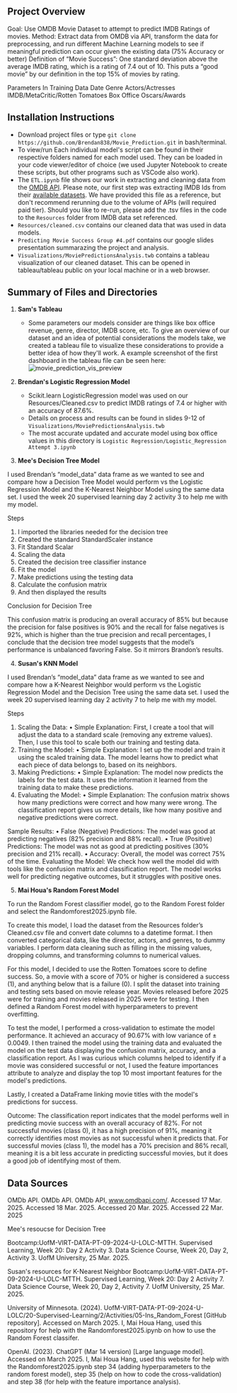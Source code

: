 ## Project Overview
Goal: Use OMDB Movie Dataset to attempt to predict IMDB Ratings of movies. 
Method: Extract data from OMDB via API, transform the data for preprocessing, and run different Machine Learning models to see if meaningful prediction can occur given the existing data (75% Accuracy or better)
Definition of “Movie Success”:  One standard deviation above the average IMDB rating, which is a rating of 7.4 out of 10. This puts a “good movie” by our definition in the top 15% of movies by rating. 

Parameters In Training Data
Date
Genre
Actors/Actresses
IMDB/MetaCritic/Rotten Tomatoes
Box Office
Oscars/Awards

## Installation Instructions
* Download project files or type `git clone https://github.com/Brendan838/Movie_Prediction.git` in bash/terminal.
* To view/run Each individual model's script can be found in their respective folders named for each model used. They can be loaded in your code viewer/editor of choice (we used Jupyter Notebook to create these scripts, but other programs such as VSCode also work).
* The `ETL.ipynb` file shows our work in extracting and cleaning data from the [OMDB API]( https://www.omdbapi.com/). Please note, our first step was extracting IMDB Ids from their [available datasets](https://datasets.imdbws.com/). We have provided this file as a reference, but don't recommend rerunning due to the volume of APIs (will required paid tier). Should you like to re-run, please add the .tsv files in the code to the `Resources` folder from IMDB data set referenced. 
* `Resources/cleaned.csv` contains our cleaned data that was used in data models. 
* `Predicting Movie Success Group #4.pdf` contains our google slides presentation summarazing the project and analysis. 
* `Visualizations/MoviePredictionsAnalysis.twb` contains a tableau visualization of our cleaned dataset. This can be opened in tableau/tableau public on your local machine or in a web browser.


## Summary of Files and Directories
1. **Sam's Tableau**
   * Some parameters our models consider are things like box office revenue, genre, director, IMDB score, etc. To give an overview of our dataset and an idea of potential considerations the models take, we created a tableau file to visualize these considerations to provide a better idea of how they'll work. A example screenshot of the first dashboard in the tableau file can be seen here: ![movie_prediction_vis_preview](https://github.com/user-attachments/assets/a8f1495f-d959-4dbb-a0c6-54c1053f9f76)
2. **Brendan's Logistic Regression Model**
    * Scikit.learn LogisticRegression model was used on our Resources/Cleaned.csv to predict IMDB ratings of 7.4 or higher with an accuracy of 87.6%. 
    * Details on process and results can be found in slides 9-12 of `Visualizations/MoviePredictionsAnalysis.twb`
    * The most accurate updated and accurate model using box office values in this directory is `Logistic Regression/Logistic_Regression Attempt 3.ipynb`
    
3. **Mee's Decision Tree Model**

I used Brendan’s “model_data” data frame as we wanted to see and compare how a Decision Tree Model would perform vs the Logistic Regression Model and the K-Nearest Neighbor Model using the same data set. I used the week 20 supervised learning day 2 activity 3 to help me with my model.

Steps

1. I imported the libraries needed for the decision tree 
2. Created the standard StandardScaler instance
3. Fit Standard Scalar
4. Scaling the data
5. Created the decision tree classifier instance
6. Fit the model
7. Make predictions using the testing data
8. Calculate the confusion matrix
9. And then displayed the results

Conclusion for Decision Tree

This confusion matrix is producing an overall accuracy of 85% but because the precision for false positives is 90% and the recall for false negatives is 92%, which is higher than the true precision and recall percentages, I conclude that the decision tree model suggests that the model’s performance is unbalanced favoring False. So it mirrors Brandon’s results.


4. **Susan's KNN Model**
   
I used Brendan’s “model_data” data frame as we wanted to see and compare how a K-Nearest Neighbor would perform vs the Logistic Regression Model and the Decision Tree using the same data set. I used the week 20 supervised learning day 2 activity 7 to help me with my model.

Steps 

1. Scaling the Data:
•	Simple Explanation: First, I create a tool that will adjust the data to a standard scale (removing any extreme values). Then, I use this tool to scale both our training and testing data.
2. Training the Model:
•	Simple Explanation: I set up the model and train it using the scaled training data. The model learns how to predict what each piece of data belongs to, based on its neighbors.
3. Making Predictions:
•	Simple Explanation: The model now predicts the labels for the test data. It uses the information it learned from the training data to make these predictions.
4. Evaluating the Model:
•	Simple Explanation: The confusion matrix shows how many predictions were correct and how many were wrong. The classification report gives us more details, like how many positive and negative predictions were correct.

Sample Results:
•	False (Negative) Predictions: The model was good at predicting negatives (82% precision and 88% recall).
•	True (Positive) Predictions: The model was not as good at predicting positives (30% precision and 21% recall).
•	Accuracy: Overall, the model was correct 75% of the time.
Evaluating the Model: We check how well the model did with tools like the confusion matrix and classification report. The model works well for predicting negative outcomes, but it struggles with positive ones.

5. **Mai Houa's Random Forest Model**

To run the Random Forest classifier model, go to the Random Forest folder and select the Randomforest2025.ipynb file.

To create this model, I load the dataset from the Resources folder’s Cleaned.csv file and convert date columns to a datetime format. I then converted categorical data, like the director, actors, and genres, to dummy variables. I perform data cleaning such as filling in the missing values, dropping columns, and transforming columns to numerical values.

For this model, I decided to use the Rotten Tomatoes score to define success. So, a movie with a score of 70% or higher is considered a success (1), and anything below that is a failure (0). I split the dataset into training and testing sets based on movie release year. Movies released before 2025 were for training and movies released in 2025 were for testing. I then defined a Random Forest model with hyperparameters to prevent overfitting.

To test the model, I performed a cross-validation to estimate the model performance. It achieved an accuracy of 90.67% with low variance of ± 0.0049. I then trained the model using the training data and evaluated the model on the test data displaying the confusion matrix, accuracy, and a classification report. As I was curious which columns helped to identify if a movie was considered successful or not, I used the feature importances attribute to analyze and display the top 10 most important features for the model's predictions.

Lastly, I created a DataFrame linking movie titles with the model's predictions for success.

Outcome:
The classification report indicates that the model performs well in predicting movie success with an overall accuracy of 82%. For not successful movies (class 0), it has a high precision of 91%, meaning it correctly identifies most movies as not successful when it predicts that. For successful movies (class 1), the model has a 70% precision and 86% recall, meaning it is a bit less accurate in predicting successful movies, but it does a good job of identifying most of them.
   
## Data Sources
OMDb API. OMDb API. OMDb API, www.omdbapi.com/. Accessed 17 Mar. 2025. Accessed 18 Mar. 2025. Accessed 20 Mar. 2025. Accessed 22 Mar. 2025

Mee's resoucse for Decision Tree

Bootcamp:UofM-VIRT-DATA-PT-09-2024-U-LOLC-MTTH. Supervised Learning, Week 20: Day 2 Activity 3. Data Science Course, Week 20, Day 2, Activity 3. UofM University, 25 Mar. 2025.

Susan's resources for K-Nearest Neighbor
Bootcamp:UofM-VIRT-DATA-PT-09-2024-U-LOLC-MTTH. Supervised Learning, Week 20: Day 2 Activity 7. Data Science Course, Week 20, Day 2, Activity 7. UofM University, 25 Mar. 2025.

University of Minnesota. (2024). UofM-VIRT-DATA-PT-09-2024-U-LOLC/20-Supervised-Learning/2/Activities/05-Ins_Random_Forest [GitHub repository]. Accessed on March 2025. I, Mai Houa Hang, used this repository for help with the Randomforest2025.ipynb on how to use the Random Forest classifer.

OpenAI. (2023). ChatGPT (Mar 14 version) [Large language model]. Accessed on March 2025. I, Mai Houa Hang, used this website for help with the Randomforest2025.ipynb step 34 (adding hyperparameters to the random forest model), step 35 (help on how to code the cross-validation) and step 38 (for help with the feature importance analysis).


